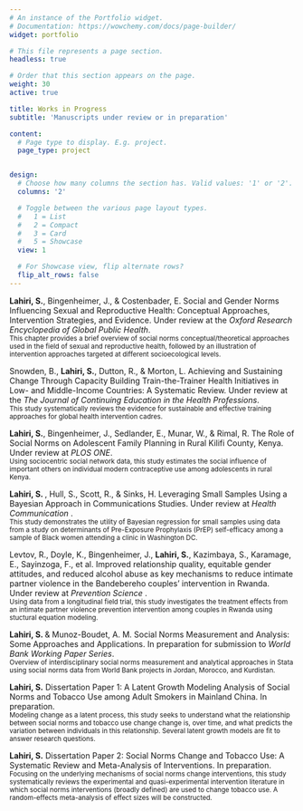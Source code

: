 ```yaml
---
# An instance of the Portfolio widget.
# Documentation: https://wowchemy.com/docs/page-builder/
widget: portfolio

# This file represents a page section.
headless: true

# Order that this section appears on the page.
weight: 30
active: true

title: Works in Progress
subtitle: 'Manuscripts under review or in preparation'

content:
  # Page type to display. E.g. project.
  page_type: project


design:
  # Choose how many columns the section has. Valid values: '1' or '2'.
  columns: '2'

  # Toggle between the various page layout types.
  #   1 = List
  #   2 = Compact
  #   3 = Card
  #   5 = Showcase
  view: 1

  # For Showcase view, flip alternate rows?
  flip_alt_rows: false
---
```

  
<b>Lahiri, S.</b>, Bingenheimer, J., & Costenbader, E. Social and Gender Norms Influencing Sexual and Reproductive Health: Conceptual Approaches, Intervention Strategies, and Evidence. Under review at the <i>Oxford Research Encyclopedia of Global Public Health</i>. 
<br>
<small>This chapter provides a brief overview of social norms conceptual/theoretical approaches used in the field of sexual and reproductive health, followed by an illustration of intervention approaches targeted at different socioecological levels. </small> 

Snowden, B., <b>Lahiri, S.</b>, Dutton, R., & Morton, L. Achieving and Sustaining Change Through Capacity Building Train-the-Trainer Health Initiatives in Low- and Middle-Income Countries: A Systematic Review. Under review at the <i>The Journal of Continuing Education in the Health Professions</i>. 
<br>
<small>This study systematically reviews the evidence for sustainable and effective training approaches for global health intervention cadres. </small> 

<b>Lahiri, S.</b>, Bingenheimer, J., Sedlander, E., Munar, W., & Rimal, R. The Role of Social Norms on Adolescent Family Planning in Rural
Kilifi County, Kenya. Under review at <i>PLOS ONE</i>. 
<br>
<small> Using sociocentric social network data, this study estimates the social influence of important others on individual modern contraceptive use among adolescents in rural Kenya. </small>

<b>Lahiri, S. </b>, Hull, S., Scott, R., & Sinks, H. Leveraging Small Samples Using a Bayesian Approach in Communications Studies. Under review at <i> Health Communication </i>. 
<br>
<small> This study demonstrates the utility of Bayesian regression for small samples using data from a study on determinants of Pre-Exposure Prophylaxis (PrEP) self-efficacy among a sample of Black women attending a clinic in Washington DC. </small>

Levtov, R., Doyle, K., Bingenheimer, J., <b>Lahiri, S.</b>, Kazimbaya, S., Karamage, E., Sayinzoga, F., et al. Improved relationship quality, equitable gender attitudes, and reduced alcohol abuse as key mechanisms to reduce intimate partner violence in the Bandebereho couples’ intervention in Rwanda. Under review at <i> Prevention Science </i>. 
<br>
<small> Using data from a longitudinal field trial, this study investigates the treatment effects from an intimate partner violence prevention intervention among couples in Rwanda using stuctural equation modeling. </small>

<b>Lahiri, S. </b> & Munoz-Boudet, A. M. Social Norms Measurement and Analysis: Some Approaches and Applications. In preparation for submission to <i>World Bank Working Paper Series</i>. 
<br>
<small> Overview of interdisciplinary social norms measurement and analytical approaches in Stata using social norms data from World Bank projects in Jordan, Morocco, and Kurdistan. </small>

<b>Lahiri, S.</b> Dissertation Paper 1: A Latent Growth Modeling Analysis of Social Norms and Tobacco Use among Adult Smokers in Mainland China. In preparation. 
<br>
<small> Modeling change as a latent process, this study seeks to understand what the relationship between social norms and tobacco use change change is, over time, and what predicts the variation between individuals in this relationship. Several latent growth models are fit to answer research questions. </small>

<b>Lahiri, S.</b> Dissertation Paper 2: Social Norms Change and Tobacco Use: A Systematic Review and Meta-Analysis of Interventions. In preparation. 
<br>
<small> Focusing on the underlying mechanisms of social norms change interventions, this study systematically reviews the experimental and quasi-experimental intervention literature in which social norms interventions (broadly defined) are used to change tobacco use. A random-effects meta-analysis of effect sizes will be constructed. </small>




  

